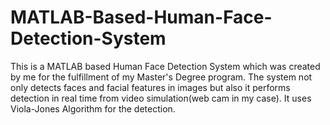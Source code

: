 # MATLAB-Based-Human-Face-Detection-System
This is a MATLAB based Human Face Detection System which was created by me for the fulfillment of my Master's Degree program. The system not only detects faces and facial features in images but also it performs detection in real time from video simulation(web cam in my case). It uses Viola-Jones Algorithm for the detection.
